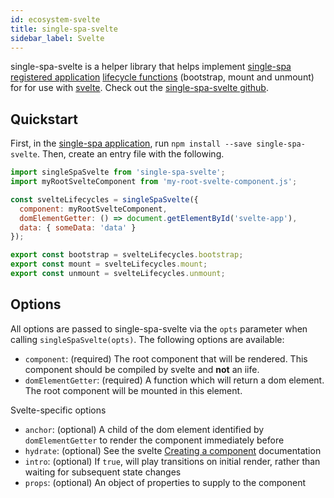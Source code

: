 ```yaml
---
id: ecosystem-svelte
title: single-spa-svelte
sidebar_label: Svelte
---
```


single-spa-svelte is a helper library that helps implement [single-spa registered application](configuration#registering-applications) [lifecycle functions](building-applications.md#registered-application-lifecycle) (bootstrap, mount and unmount) for for use with [svelte](https://svelte.technology/). Check out the [single-spa-svelte github](https://github.com/single-spa/single-spa-svelte).

## Quickstart

First, in the [single-spa application](https://github.com/single-spa/single-spa/blob/master/docs/applications.md#registered-applications), run `npm install --save single-spa-svelte`. Then, create an entry file with the following.

```js
import singleSpaSvelte from 'single-spa-svelte';
import myRootSvelteComponent from 'my-root-svelte-component.js';

const svelteLifecycles = singleSpaSvelte({
  component: myRootSvelteComponent,
  domElementGetter: () => document.getElementById('svelte-app'),
  data: { someData: 'data' }
});

export const bootstrap = svelteLifecycles.bootstrap;
export const mount = svelteLifecycles.mount;
export const unmount = svelteLifecycles.unmount;
```

## Options

All options are passed to single-spa-svelte via the `opts` parameter when calling `singleSpaSvelte(opts)`. The following options are available:

- `component`: (required) The root component that will be rendered. This component should be compiled by svelte and **not** an iife.
- `domElementGetter`: (required) A function which will return a dom element. The root component will be mounted in this element.

Svelte-specific options

- `anchor`: (optional) A child of the dom element identified by `domElementGetter` to render the component immediately before
- `hydrate`: (optional) See the svelte [Creating a component](https://svelte.dev/docs#Creating_a_component) documentation
- `intro`: (optional) If `true`, will play transitions on initial render, rather than waiting for subsequent state changes
- `props`: (optional) An object of properties to supply to the component
